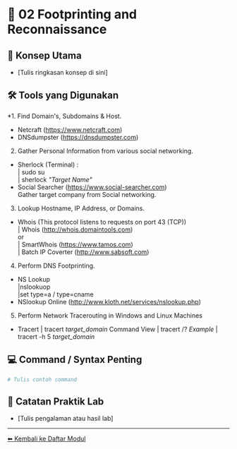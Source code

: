 # 📘 02 Footprinting and Reconnaissance

## 🎯 Konsep Utama
- [Tulis ringkasan konsep di sini]

## 🛠️ Tools yang Digunakan
*1. Find Domain's, Subdomains & Host.
  - Netcraft (https://www.netcraft.com)
  - DNSdumpster (https://dnsdumpster.com)
2. Gather Personal Information from various social networking.
  - Sherlock (Terminal) : <br />
    | sudo su <br />
    | sherlock *"Target Name"*
  - Social Searcher (https://www.social-searcher.com) <br />
    Gather target company from Social networking.
3. Lookup Hostname, IP Address, or Domains.
  - Whois (This protocol listens to requests on port 43 (TCP))<br />
    | Whois (http://whois.domaintools.com)<br />
    or <br />
    | SmartWhois (https://www.tamos.com)<br />
    | Batch IP Coverter (http://www.sabsoft.com)
4. Perform DNS Footprinting.
- NS Lookup<br />
    |nslookuop <br />
    |set type=a / type=cname
- NSlookup Online (http://www.kloth.net/services/nslookup.php)
5. Perform Network Tracerouting in Windows and Linux Machines
- Tracert
    | tracert *target_domain*
    Command View
    | tracert /?
    *Example*
    | tracert -h 5 *target_domain*
  
  
  

## 💻 Command / Syntax Penting
```bash
# Tulis contoh command
```

## 🧪 Catatan Praktik Lab
- [Tulis pengalaman atau hasil lab]

---
[⬅ Kembali ke Daftar Modul](README.md)
